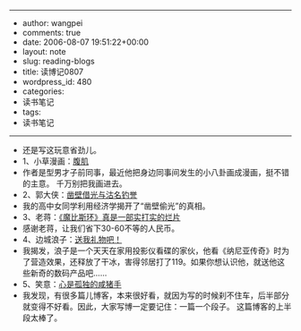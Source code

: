 - --
- author: wangpei
- comments: true
- date: 2006-08-07 19:51:22+00:00
- layout: note
- slug: reading-blogs
- title: 读博记0807
- wordpress_id: 480
- categories:
- 读书笔记
- tags:
- 读书笔记
- --
- 还是写这玩意省劲儿。
- 1、小草漫画：[腹肌](http://12345.blog.dukuai.com/?action/viewspace/itemid/27379)
- 作者是型男才子前同事，最近他把身边同事间发生的小八卦画成漫画，挺不错的主意。 千万别把我画进去。
- 2、郭大侠：[凿壁借光与沽名钓誉](http://blog.sina.com.cn/u/4a22f44b0100050s)
- 我的高中女同学利用经济学揭开了“凿壁偷光”的真相。
- 3、老蒋：[《魔比斯环》真是一部实打实的烂片](http://www.5dblog.com/vip/laojiang/200608/294907.html)
- 感谢老蒋，让我们省下30-60不等的人民币。
- 4、边城浪子：[送我礼物吧！](http://blog.raylife.com/?p=386)
- 我揭发，浪子是一个天天在家用投影仪看碟的家伙，他看《纳尼亚传奇》时为了营造效果，还释放了干冰，害得邻居打了119。如果你想认识他，就送他这些新奇的数码产品吧……
- 5、笑意：[心是孤独的咸猪手](http://qitiandadasheng.spaces.live.com/blog/cns!24AAF2DBD7E4171A!725.entry)
- 我发现，有很多篇儿博客，本来很好看，就因为写的时候刹不住车，后半部分就变得不好看。因此，大家写博一定要记住：一篇一个段子。 这篇博客的上半段太棒了。

